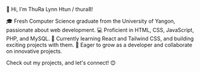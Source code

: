 👋 Hi, I'm ThuRa Lynn Htun / thura8!

🎓 Fresh Computer Science graduate from the University of Yangon, passionate about web development.
💻 Proficient in HTML, CSS, JavaScript, PHP, and MySQL.
🚀 Currently learning React and Tailwind CSS, and building exciting projects with them.
🌱 Eager to grow as a developer and collaborate on innovative projects.

Check out my projects, and let's connect! 😊

<!---
thura8/thura8 is a ✨ special ✨ repository because its `README.md` (this file) appears on your GitHub profile.
You can click the Preview link to take a look at your changes.
--->
